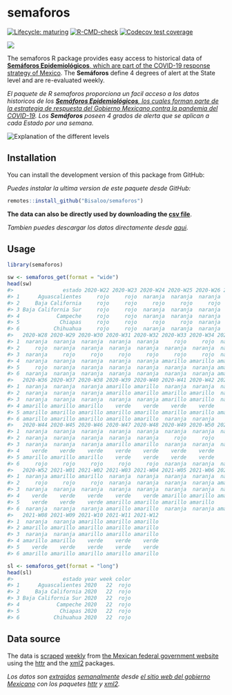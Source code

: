 
<!-- README.md is generated from README.Rmd. Please edit that file -->

# semaforos

<!-- badges: start -->

[![Lifecycle:
maturing](https://img.shields.io/badge/lifecycle-maturing-blue.svg)](https://www.tidyverse.org/lifecycle/#maturing)
[![R-CMD-check](https://github.com/Bisaloo/semaforos/workflows/R-CMD-check/badge.svg)](https://github.com/Bisaloo/semaforos/actions)
[![Codecov test
coverage](https://codecov.io/gh/Bisaloo/semaforos/branch/main/graph/badge.svg)](https://codecov.io/gh/Bisaloo/semaforos?branch=main)
<!-- badges: end -->

![](https://bisaloo.github.io/semaforos/articles/semaforos_files/figure-html/maps-ggplot-1.png)

The semaforos R package provides easy access to historical data of
[**Semáforos Epidemiológicos**, which are part of the COVID-19 response
strategy of Mexico](https://coronavirus.gob.mx/semaforo/). The
**Semáforos** define 4 degrees of alert at the State level and are
re-evaluated weekly.

*El paquete de R semaforos proporciona un facil acceso a los datos
historicos de los [**Semáforos Epidemiológicos**, los cuales forman
parte de la estrategia de respuesta del Gobierno Mexicano contra la
pandemia del COVID-19](https://coronavirus.gob.mx/semaforo/). Los
**Semáforos** poseen 4 grados de alerta que se aplican a cada Estado por
una semana.*

![Explanation of the different
levels](man/figures/semaforos_explanation.png)

## Installation

You can install the development version of this package from GitHub:

*Puedes instalar la ultima version de este paquete desde GitHub:*

``` r
remotes::install_github("Bisaloo/semaforos")
```

**The data can also be directly used by downloading the [csv
file](https://github.com/Bisaloo/semaforos/blob/main/inst/extdata/semaforos.csv)**.

*Tambien puedes descargar los datos directamente desde
[aqui](https://github.com/Bisaloo/semaforos/blob/main/inst/extdata/semaforos.csv).*

## Usage

``` r
library(semaforos)
```

``` r
sw <- semaforos_get(format = "wide")
head(sw)
#>                estado 2020-W22 2020-W23 2020-W24 2020-W25 2020-W26 2020-W27
#> 1      Aguascalientes     rojo     rojo  naranja  naranja  naranja  naranja
#> 2     Baja California     rojo     rojo     rojo     rojo     rojo     rojo
#> 3 Baja California Sur     rojo     rojo  naranja  naranja  naranja  naranja
#> 4            Campeche     rojo     rojo  naranja  naranja  naranja  naranja
#> 5             Chiapas     rojo     rojo     rojo     rojo  naranja     rojo
#> 6           Chihuahua     rojo     rojo  naranja  naranja  naranja  naranja
#>   2020-W28 2020-W29 2020-W30 2020-W31 2020-W32 2020-W33 2020-W34 2020-W35
#> 1  naranja  naranja  naranja  naranja  naranja     rojo     rojo  naranja
#> 2     rojo  naranja  naranja  naranja  naranja  naranja  naranja  naranja
#> 3  naranja     rojo     rojo     rojo     rojo     rojo     rojo  naranja
#> 4  naranja  naranja  naranja  naranja  naranja amarillo amarillo amarillo
#> 5     rojo  naranja  naranja  naranja  naranja  naranja  naranja amarillo
#> 6  naranja  naranja  naranja  naranja  naranja  naranja  naranja amarillo
#>   2020-W36 2020-W37 2020-W38 2020-W39 2020-W40 2020-W41 2020-W42 2020-W43
#> 1  naranja  naranja  naranja amarillo amarillo  naranja  naranja  naranja
#> 2  naranja  naranja  naranja amarillo amarillo amarillo amarillo  naranja
#> 3  naranja  naranja  naranja  naranja  naranja amarillo amarillo  naranja
#> 4 amarillo amarillo amarillo    verde    verde    verde    verde    verde
#> 5 amarillo amarillo amarillo amarillo amarillo amarillo amarillo amarillo
#> 6 amarillo amarillo amarillo amarillo amarillo  naranja  naranja     rojo
#>   2020-W44 2020-W45 2020-W46 2020-W47 2020-W48 2020-W49 2020-W50 2020-W51
#> 1  naranja  naranja  naranja  naranja  naranja  naranja  naranja  naranja
#> 2  naranja  naranja  naranja  naranja  naranja     rojo     rojo     rojo
#> 3  naranja  naranja  naranja amarillo amarillo  naranja  naranja  naranja
#> 4    verde    verde    verde    verde    verde    verde    verde    verde
#> 5 amarillo amarillo amarillo    verde    verde    verde    verde    verde
#> 6     rojo     rojo     rojo     rojo     rojo  naranja  naranja  naranja
#>   2020-W52 2021-W01 2021-W02 2021-W03 2021-W04 2021-W05 2021-W06 2021-W07
#> 1  naranja amarillo amarillo  naranja  naranja  naranja  naranja  naranja
#> 2     rojo     rojo     rojo  naranja  naranja  naranja  naranja amarillo
#> 3  naranja  naranja  naranja  naranja  naranja  naranja  naranja  naranja
#> 4    verde    verde    verde    verde    verde amarillo amarillo amarillo
#> 5    verde    verde    verde amarillo amarillo amarillo amarillo    verde
#> 6  naranja  naranja  naranja amarillo amarillo  naranja  naranja amarillo
#>   2021-W08 2021-W09 2021-W10 2021-W11 2021-W12
#> 1  naranja  naranja amarillo amarillo amarillo
#> 2 amarillo amarillo amarillo amarillo amarillo
#> 3  naranja  naranja amarillo amarillo amarillo
#> 4 amarillo amarillo    verde    verde    verde
#> 5    verde    verde    verde    verde    verde
#> 6 amarillo amarillo amarillo amarillo amarillo
```

``` r
sl <- semaforos_get(format = "long")
head(sl)
#>                estado year week color
#> 1      Aguascalientes 2020   22  rojo
#> 2     Baja California 2020   22  rojo
#> 3 Baja California Sur 2020   22  rojo
#> 4            Campeche 2020   22  rojo
#> 5             Chiapas 2020   22  rojo
#> 6           Chihuahua 2020   22  rojo
```

## Data source

The data is
[scraped](https://raw.githubusercontent.com/Bisaloo/semaforos/main/data-raw/semaforos.R)
[weekly](https://raw.githubusercontent.com/Bisaloo/semaforos/main/.github/workflows/cron.yml)
from [the Mexican federal government
website](https://datos.covid-19.conacyt.mx/#SemaFE) using the
[httr](https://httr.r-lib.org/) and the [xml2](https://xml2.r-lib.org/)
packages.

*Los datos son
[extraidos](https://raw.githubusercontent.com/Bisaloo/semaforos/main/data-raw/semaforos.R)
[semanalmente](https://raw.githubusercontent.com/Bisaloo/semaforos/main/.github/workflows/cron.yml)
desde [el sitio web del gobierno
Mexicano](https://datos.covid-19.conacyt.mx/#SemaFE) con los paquetes
[httr](https://httr.r-lib.org/) y [xml2](https://xml2.r-lib.org/).*
